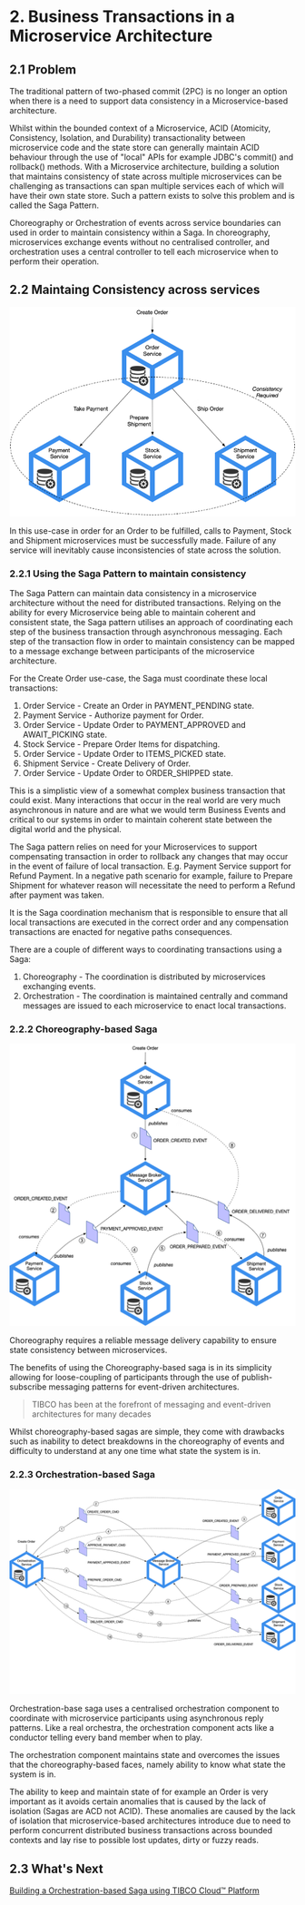 # 2. Business Transactions in a Microservice Architecture

## 2.1 Problem 
The traditional pattern of two-phased commit (2PC) is no longer an option when there is a need to support data consistency in a Microservice-based architecture.

Whilst within the bounded context of a Microservice, ACID (Atomicity, Consistency, Isolation, and Durability) transactionality between microservice code and the state store can generally maintain ACID behaviour through the use of "local" APIs for example JDBC's commit() and rollback() methods. With a Microservice architecture, building a solution that maintains consistency of state across multiple microservices can be challenging as transactions can span multiple services each of which will have their own state store. Such a pattern exists to solve this problem and is called the Saga Pattern. 

Choreography or Orchestration of events across service boundaries can used in order to maintain consistency within a Saga. In choreography, microservices exchange events without no centralised controller, and orchestration uses a central controller to tell each microservice when to perform their operation.


## 2.2 Maintaing Consistency across services

![ConsistencyProblem](images/001/CreateOrder.png)

In this use-case in order for an Order to be fulfilled, calls to Payment, Stock and Shipment microservices must be successfully made. Failure of any service will inevitably cause inconsistencies of state across the solution.

### 2.2.1 Using the Saga Pattern to maintain consistency 

The Saga Pattern can maintain data consistency in a microservice architecture without the need for distributed transactions. Relying on the ability for every Microservice being able to maintain coherent and consistent state, the Saga pattern utilises an approach of coordinating each step of the business transaction through asynchronous messaging. Each step of the transaction flow in order to maintain consistency can be mapped to a message exchange between participants of the microservice architecture.

For the Create Order use-case, the Saga must coordinate these local transactions:

1. Order Service - Create an Order in PAYMENT_PENDING state.
2. Payment Service - Authorize payment for Order.
3. Order Service - Update Order to PAYMENT_APPROVED and AWAIT_PICKING state.
4. Stock Service - Prepare Order Items for dispatching.
5. Order Service - Update Order to ITEMS_PICKED state.
6. Shipment Service - Create Delivery of Order.
7. Order Service - Update Order to ORDER_SHIPPED state.

This is a simplistic view of a somewhat complex business transaction that could exist. Many interactions that occur in the real world are very much asynchronous in nature and are what we would term Business Events and critical to our systems in order to maintain coherent state between the digital world and the physical. 

The Saga pattern relies on need for your Microservices to support compensating transaction in order to rollback any changes that may occur in the event of failure of local transaction. E.g. Payment Service support for Refund Payment. In a negative path scenario for example, failure to Prepare Shipment for whatever reason will necessitate the need to perform a Refund after payment was taken.

It is the Saga coordination mechanism that is responsible to ensure that all local transactions are executed in the correct order and any compensation transactions are enacted for negative paths consequences.

There are a couple of different ways to coordinating transactions using a Saga:

1. Choreography - The coordination is distributed by microservices exchanging events. 
2. Orchestration - The coordination is maintained centrally and command messages are issued to each microservice to enact local transactions.

### 2.2.2 Choreography-based Saga

![ChoreographySaga](images/001/Choreography.png)

Choreography requires a reliable message delivery capability to ensure state consistency between microservices.

The benefits of using the Choreography-based saga is in its simplicity allowing for loose-coupling of participants through the use of publish-subscribe messaging patterns for event-driven architectures. 

> TIBCO has been at the forefront of messaging and event-driven architectures for many decades

Whilst choreography-based sagas are simple, they come with drawbacks such as inability to detect breakdowns in the choreography of events and difficulty to understand at any one time what state the system is in.

### 2.2.3 Orchestration-based Saga

![OrchestrationSaga](images/001/Orchestration.png)

Orchestration-base saga uses a centralised orchestration component to coordinate with microservice participants using asynchronous reply patterns. Like a real orchestra, the orchestration component acts like a conductor telling every band member when to play.

The orchestration component maintains state and overcomes the issues that the choreography-based faces, namely ability to know what state the system is in. 

The ability to keep and maintain state of for example an Order is very important as it avoids certain anomalies that is caused by the lack of isolation (Sagas are ACD not ACID). These anomalies are caused by the lack of isolation that microservice-based architectures introduce due to need to perform concurrent distributed business transactions across bounded contexts and lay rise to possible lost updates, dirty or fuzzy reads.


    
## 2.3 What's Next ##

[Building a Orchestration-based Saga using TIBCO Cloud™ Platform](002.md)












